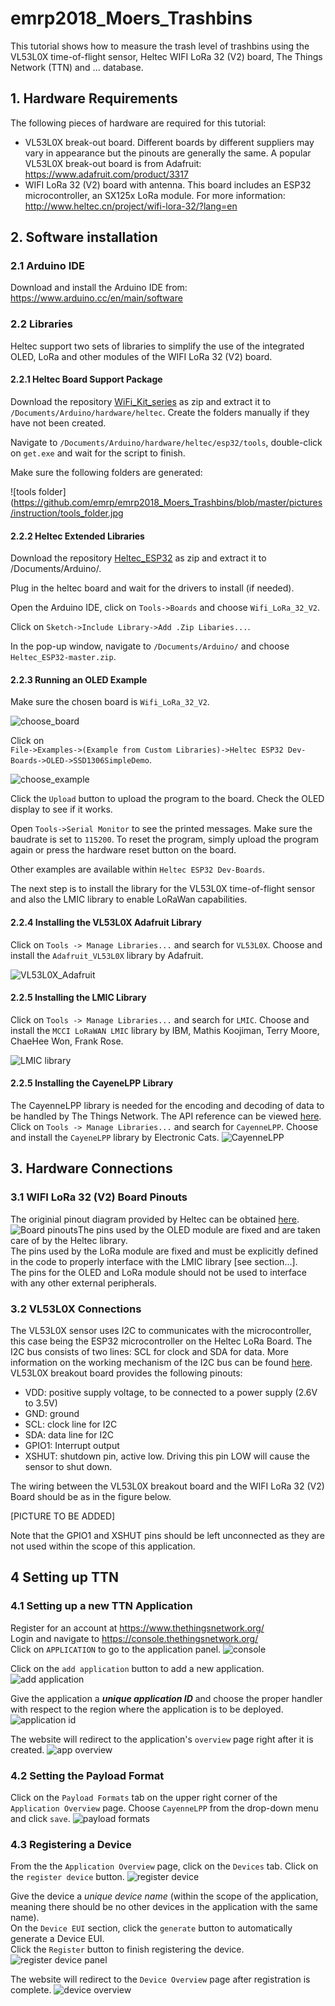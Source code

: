 
# emrp2018_Moers_Trashbins
This tutorial shows how to measure the trash level of trashbins using the VL53L0X time-of-flight sensor, Heltec WIFI LoRa 32 (V2) board, The Things Network (TTN) and ... database.
## 1. Hardware Requirements
The following pieces of hardware are required for this tutorial:
- VL53L0X break-out board. Different boards by different suppliers may vary in appearance but the pinouts are generally the same. A popular VL53L0X break-out board is from Adafruit: https://www.adafruit.com/product/3317
- WIFI LoRa 32 (V2) board with antenna. This board includes an ESP32 microcontroller, an SX125x LoRa module. For more information: http://www.heltec.cn/project/wifi-lora-32/?lang=en

## 2. Software installation
### 2.1 Arduino IDE
Download and install the Arduino IDE from: https://www.arduino.cc/en/main/software

### 2.2 Libraries
Heltec support two sets of libraries to simplify the use of the integrated OLED, LoRa and other modules of the WIFI LoRa 32 (V2) board.

#### 2.2.1 Heltec Board Support Package
Download the repository [WiFi_Kit_series](https://github.com/Heltec-Aaron-Lee/WiFi_Kit_series) as zip and extract it to `/Documents/Arduino/hardware/heltec`. Create the folders manually if they have not been created.

Navigate to `/Documents/Arduino/hardware/heltec/esp32/tools`, double-click on `get.exe` and wait for the script to finish.

Make sure the following folders are generated:

![tools folder](https://github.com/emrp/emrp2018_Moers_Trashbins/blob/master/pictures/instruction/tools_folder.jpg

#### 2.2.2 Heltec Extended Libraries
Download the repository [Heltec_ESP32](https://github.com/HelTecAutomation/Heltec_ESP32) as zip and extract it to /Documents/Arduino/.

Plug in the heltec board and wait for the drivers to install (if needed).

Open the Arduino IDE, click on `Tools->Boards` and choose `Wifi_LoRa_32_V2`.

Click on `Sketch->Include Library->Add .Zip Libaries...`.

In the pop-up window, navigate to `/Documents/Arduino/` and choose `Heltec_ESP32-master.zip`.

#### 2.2.3 Running an OLED Example
Make sure the chosen board is `Wifi_LoRa_32_V2`.

![choose_board](https://github.com/emrp/emrp2018_Moers_Trashbins/blob/master/pictures/instruction/choos_board.jpg)

Click on \
`File->Examples->(Example from Custom Libraries)->Heltec ESP32 Dev-Boards->OLED->SSD1306SimpleDemo`.

![choose_example](https://github.com/emrp/emrp2018_Moers_Trashbins/blob/master/pictures/instruction/choose_example.jpg)

Click the `Upload` button to upload the program to the board. Check the OLED display to see if it works.

Open `Tools->Serial Monitor` to see the printed messages. Make sure the baudrate is set to `115200`. To reset the program, simply upload the program again or press the hardware reset button on the board.

Other examples are available within `Heltec ESP32 Dev-Boards`.

The next step is to install the library for the VL53L0X time-of-flight sensor and also the LMIC library to enable LoRaWan capabilities.
#### 2.2.4 Installing the VL53L0X Adafruit Library
Click on `Tools -> Manage Libraries...` and search for `VL53L0X`. Choose and install the `Adafruit_VL53L0X` library by Adafruit.

![VL53L0X_Adafruit](https://github.com/emrp/emrp2018_Moers_Trashbins/blob/master/pictures/instruction/VL53L0X_Adafruit.jpg)
#### 2.2.5 Installing the LMIC Library
Click on `Tools -> Manage Libraries...` and search for `LMIC`. Choose and install the `MCCI LoRaWAN LMIC` library by IBM, Mathis Koojiman, Terry Moore, ChaeHee Won, Frank Rose.

![LMIC library](https://github.com/emrp/emrp2018_Moers_Trashbins/blob/master/pictures/instruction/LMIC_LoRaWan.jpg)
#### 2.2.5 Installing the CayeneLPP Library
The CayenneLPP library is needed for the encoding and decoding of data to be handled by The Things Network. The API reference can be viewed [here](https://www.thethingsnetwork.org/docs/devices/arduino/api/cayennelpp.html).
Click on `Tools -> Manage Libraries...` and search for `CayenneLPP`. Choose and install the `CayeneLPP` library by Electronic Cats.
![CayenneLPP](https://github.com/emrp/emrp2018_Moers_Trashbins/blob/master/pictures/instruction/CayenneLPP.jpg)
## 3. Hardware Connections
### 3.1 WIFI LoRa 32 (V2) Board Pinouts
The originial pinout diagram provided by Heltec can be obtained [here](https://github.com/Heltec-Aaron-Lee/WiFi_Kit_series/blob/master/PinoutDiagram/WIFI_LoRa_32_V2.pdf).
![Board pinouts](https://github.com/emrp/emrp2018_Moers_Trashbins/blob/master/pictures/instruction/WIFI_LoRA_32_V2_Pinouts.jpg)The pins used by the OLED module are fixed and are taken care of by the Heltec library.\
The pins used by the LoRa module are fixed and must be explicitly defined in the code to properly interface with the LMIC library [see section...].\
The pins for the OLED and LoRa module should not be used to interface with any other external peripherals.
### 3.2 VL53L0X Connections
The VL53L0X sensor uses I2C to communicates with the microcontroller, this case being the ESP32 microcontroller on the Heltec LoRa Board. The I2C bus consists of two lines: SCL for clock and SDA for data. More information on the working mechanism of the I2C bus can be found [here](https://robot-electronics.co.uk/i2c-tutorial).
VL53L0X breakout board provides the following pinouts:
 
 -  VDD: positive supply voltage, to be connected to a power supply (2.6V to 3.5V)
 - GND: ground
 - SCL: clock line for I2C
 - SDA: data line for I2C
 - GPIO1: Interrupt output
 - XSHUT: shutdown pin, active low. Driving this pin LOW will cause the sensor to shut down.
 
The wiring between the VL53L0X breakout board and the WIFI LoRa 32 (V2) Board should be as in the figure below.

[PICTURE TO BE ADDED]

Note that the GPIO1 and XSHUT pins should be left unconnected as they are not used within the scope of this application.
## 4 Setting up TTN
### 4.1 Setting up a new TTN Application
Register for an account at https://www.thethingsnetwork.org/ \
Login and navigate to https://console.thethingsnetwork.org/ \
Click on `APPLICATION` to go to the application panel.
![console](https://github.com/emrp/emrp2018_Moers_Trashbins/blob/master/pictures/instruction/ttn_console.jpg)

Click on the `add application` button to add a new application. 
![add application](https://github.com/emrp/emrp2018_Moers_Trashbins/blob/master/pictures/instruction/ttn_add_app.jpg)

Give the application a **_unique application ID_** and choose the proper handler with respect to the region where the application is to be deployed.
![application id](https://github.com/emrp/emrp2018_Moers_Trashbins/blob/master/pictures/instruction/ttn_add_app_2.jpg)

The website will redirect to the application's `overview` page right after it is created.
![app overview](https://github.com/emrp/emrp2018_Moers_Trashbins/blob/master/pictures/instruction/ttn_add_app_3.jpg)
### 4.2 Setting the Payload Format
Click on the `Payload Formats` tab on the upper right corner of the `Application Overview` page. 
Choose `CayenneLPP` from the drop-down menu and click `save`.
![payload formats](https://github.com/emrp/emrp2018_Moers_Trashbins/blob/master/pictures/instruction/ttn_payload_formats.jpg)

### 4.3 Registering a Device
From the the `Application Overview` page, click on the `Devices` tab.
Click on the `register device` button.
![register device](https://github.com/emrp/emrp2018_Moers_Trashbins/blob/master/pictures/instruction/ttn_register_devices.jpg)

Give the device a *unique device name* (within the scope of the application, meaning there should be no other devices in the application with the same name).\
On the `Device EUI` section, click the `generate` button to automatically generate a Device EUI.\
Click the `Register` button to finish registering the device.
![register device panel](https://github.com/emrp/emrp2018_Moers_Trashbins/blob/master/pictures/instruction/ttn_register_devices_2.jpg)

The website will redirect to the `Device Overview` page after registration is complete.
![device overview](https://github.com/emrp/emrp2018_Moers_Trashbins/blob/master/pictures/instruction/ttn_device_overview.jpg)

